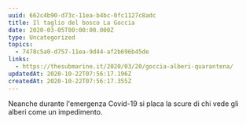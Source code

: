 ```yaml
---
uuid: 662c4b90-d73c-11ea-b4bc-0fc1127c8adc
title: Il taglio del bosco La Goccia
date: 2020-03-05T00:00:00.000Z
type: Uncategorized
topics:
  - 7478c5a0-d757-11ea-9d44-af2b696b45de
links:
  - https://thesubmarine.it/2020/03/20/goccia-alberi-quarantena/
updatedAt: 2020-10-22T07:56:17.196Z
createdAt: 2020-10-22T07:56:17.355Z
---
```


Neanche durante l'emergenza Covid-19 si placa la scure di chi vede gli alberi come un impedimento.
